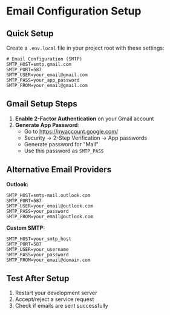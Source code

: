 # Email Configuration Setup

## Quick Setup

Create a `.env.local` file in your project root with these settings:

```env
# Email Configuration (SMTP)
SMTP_HOST=smtp.gmail.com
SMTP_PORT=587
SMTP_USER=your_email@gmail.com
SMTP_PASS=your_app_password
SMTP_FROM=your_email@gmail.com
```

## Gmail Setup Steps

1. **Enable 2-Factor Authentication** on your Gmail account
2. **Generate App Password**:
   - Go to https://myaccount.google.com/
   - Security → 2-Step Verification → App passwords
   - Generate password for "Mail"
   - Use this password as `SMTP_PASS`

## Alternative Email Providers

**Outlook:**
```env
SMTP_HOST=smtp-mail.outlook.com
SMTP_PORT=587
SMTP_USER=your_email@outlook.com
SMTP_PASS=your_password
SMTP_FROM=your_email@outlook.com
```

**Custom SMTP:**
```env
SMTP_HOST=your_smtp_host
SMTP_PORT=587
SMTP_USER=your_username
SMTP_PASS=your_password
SMTP_FROM=your_email@domain.com
```

## Test After Setup

1. Restart your development server
2. Accept/reject a service request
3. Check if emails are sent successfully

